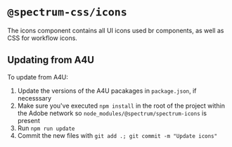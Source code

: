 # `@spectrum-css/icons`

The icons component contains all UI icons used br components, as well as CSS for workflow icons.

## Updating from A4U

To update from A4U:

1. Update the versions of the A4U pacakages in `package.json`, if necesssary
1. Make sure you've executed `npm install` in the root of the project within the Adobe network so `node_modules/@spectrum/spectrum-icons` is present
1. Run `npm run update`
1. Commit the new files with `git add .; git commit -m "Update icons"`
